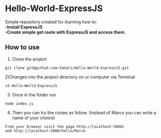 # Hello-World-ExpressJS

Simple repository created for learning how to: </br>
<b>
-Install ExpressJS </br>
-Create simple get route with ExpressJS and access them. </b></br>

## How to use

1) Clone the project
```
git clone git@github.com:Vanals/Hello-World-ExpressJS.git
```
2)Changes into the project directory on ur computer via Terminal
```
cd Hello-World-ExpressJS
```
3) Once in the folder run
```
node index.js
```
4) Then you can try the routes as follow.
(Instead of Marco you can write a name of your choice)
```
From your browser visit the page http://localhost:5000/
and http://localhost:5000/hello/Marco
```
